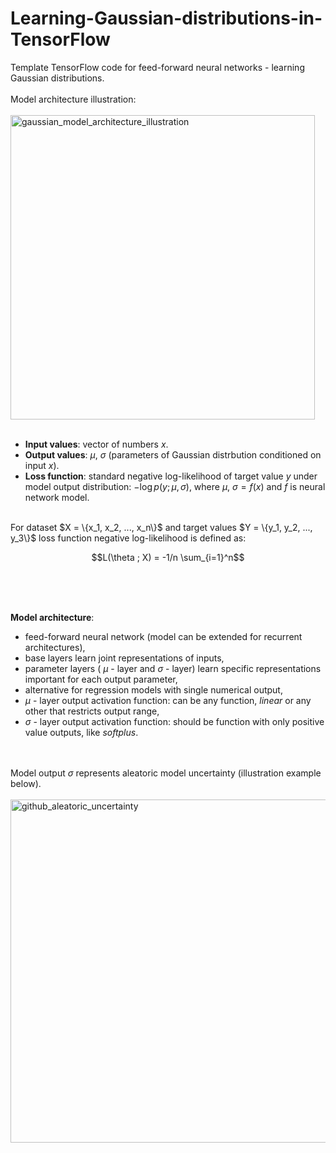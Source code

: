 # Learning-Gaussian-distributions-in-TensorFlow
Template TensorFlow code for feed-forward neural networks - learning Gaussian distributions. <br> <br>
Model architecture illustration: <br> <br>
<img width="487" alt="gaussian_model_architecture_illustration" src="https://user-images.githubusercontent.com/38408538/189530534-7cc8a98d-669c-42d5-8f9e-58e1dce4e69f.png">
<br><br>
- **Input values**: vector of numbers $x$. <br>
- **Output values**: $\mu$, $\sigma$ (parameters of Gaussian distrbution conditioned on input $x$). <br>
- **Loss function**: standard negative log-likelihood of target value $y$ under model output distribution: $-\log p(y; \mu, \sigma)$, where $\mu$, $\sigma = f(x)$ and $f$ is neural network model.
<br>
For dataset $X = \{x_1, x_2, ..., x_n\}$ and target values $Y = \{y_1, y_2, ..., y_3\}$ loss function negative log-likelihood is defined as:
<p align="center">
$$L(\theta ; X) = -1/n \sum_{i=1}^n$$
</p>
<br>

<br> <br>
**Model architecture**: <br>
- feed-forward neural network (model can be extended for recurrent architectures),
- base layers learn joint representations of inputs,
- parameter layers ( $\mu$ - layer and $\sigma$ - layer) learn specific representations important for each output parameter,
- alternative for regression models with single numerical output,
- $\mu$ - layer output activation function: can be any function, *linear* or any other that restricts output range,
- $\sigma$ - layer output activation function: should be function with only positive value outputs, like *softplus*.

<br> <br>
Model output $\sigma$ represents aleatoric model uncertainty (illustration example below). <br> <br>
<img width="549" alt="github_aleatoric_uncertainty" src="https://user-images.githubusercontent.com/38408538/189534678-69006e78-4abe-4719-b09b-61cea892c5d0.png">

